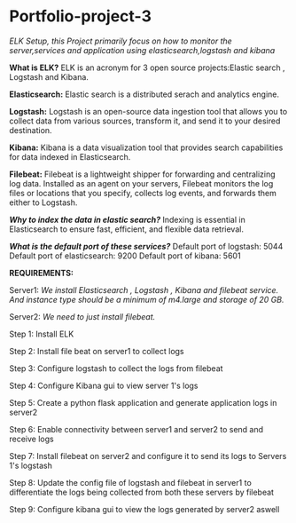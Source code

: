 # Portfolio-project-3
*ELK Setup, this Project primarily focus on how to monitor the server,services and application using elasticsearch,logstash and kibana*

**What is ELK?**
  ELK is an acronym for 3 open source projects:Elastic search , Logstash and Kibana.
  
**Elasticsearch:** 
  Elastic search is a distributed serach and analytics engine.
  
**Logstash:** 
  Logstash is an open-source data ingestion tool that allows you to  collect data from various sources, transform it, and send it to your desired destination.
  
**Kibana:**
Kibana is a data visualization tool that provides search capabilities for data indexed in Elasticsearch.

**Filebeat:**
Filebeat is a lightweight shipper for forwarding and centralizing log data. Installed as an agent on your servers, Filebeat monitors the log files or locations that you specify, collects log events, and forwards them either to Logstash.

***Why to index the data in elastic search?***
Indexing is essential in Elasticsearch to ensure fast, efficient, and flexible data retrieval.

***What is the default port of these services?***
Default port of logstash: 5044
Default port of elasticsearch: 9200
Default port of kibana: 5601

**REQUIREMENTS:** 


Server1:
  *We install Elasticsearch , Logstash , Kibana and filebeat service. And instance type should be a minimum of m4.large and storage of 20 GB.*

  
Server2:
  *We need to just install filebeat.*

Step 1: Install ELK

Step 2: Install file beat on server1 to collect logs

Step 3: Configure logstash to collect the logs from filebeat

Step 4: Configure Kibana gui to view server 1's logs

Step 5: Create a python flask application and generate application logs in server2

Step 6: Enable connectivity between server1 and server2 to send and receive logs

Step 7: Install filebeat on server2 and configure it to send its logs to Servers 1's logstash

Step 8: Update the config file of logstash and filebeat in server1 to differentiate the logs being collected from both these servers by filebeat

Step 9: Configure kibana gui to view the logs generated by server2 aswell
  
